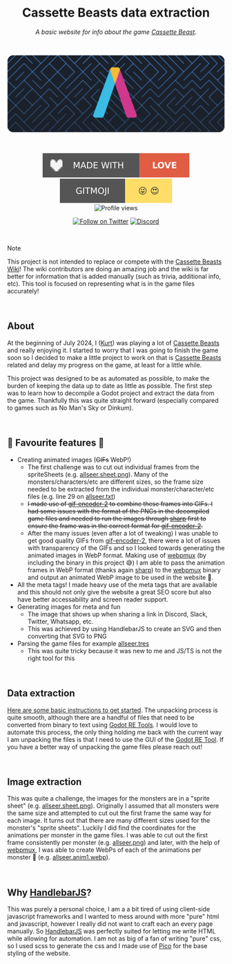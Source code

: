 <div align="center">
  
  # Cassette Beasts data extraction
  _A basic website for info about the game [Cassette Beast][cassetteBeastWebsite]._
  
  <br />  
  
  ![header](https://github.com/AssistantApps/.github/blob/main/img/animatedBanner.svg?raw=true) 
  
  <br />
  
  ![madeWithLove](https://github.com/AssistantApps/.github/blob/main/badges/made-with-love.svg)
  ![gitmoji](https://github.com/AssistantApps/.github/blob/main/badges/gitmoji.svg?raw=true)<br />
  ![Profile views](https://komarev.com/ghpvc/?username=AssistantApps&color=green&style=for-the-badge)

[![Follow on Twitter](https://img.shields.io/twitter/follow/AssistantApps?color=%231d9bf0&style=for-the-badge)][assistantAppsTwitter]
[![Discord](https://img.shields.io/discord/625007826913198080?style=for-the-badge)][discord]

  <br /> 
</div>

> [!NOTE]  
> This project is not intended to replace or compete with the [Cassette Beasts Wiki][cassetteBeastWiki]! The wiki contributors are doing an amazing job and the wiki is far better for information that is added manually (such as trivia, additional info, etc). This tool is focused on representing what is in the game files accurately!

<br />

## About

At the beginning of July 2024, I ([Kurt][khaozTopsyGithub]) was playing a lot of [Cassette Beasts][cassetteBeastWebsite] and really enjoying it. I started to worry that I was going to finish the game soon so I decided to make a little project to work on that is [Cassette Beasts][cassetteBeastWebsite] related and delay my progress on the game, at least for a little while.

This project was designed to be as automated as possible, to make the burden of keeping the data up to date as little as possible. The first step was to learn how to decompile a Godot project and extract the data from the game. Thankfully this was quite straight forward (especially compared to games such as No Man's Sky or Dinkum).

<br />

## 💖 Favourite features 💖

- Creating animated images (~~GIFs~~ WebP!)
  - The first challenge was to cut out individual frames from the spriteSheets (e.g. [allseer.sheet.png](public\assets\img\generated\sprites\monsters\allseer.sheet.png)). Many of the monsters/characters/etc are different sizes, so the frame size needed to be extracted from the individual monster/character/etc files (e.g. line 29 on [allseer.txt](misc\allseer.txt))
  - ~~I made use of [gif-encoder-2][nmpjsGifEncoder2] to combine these frames into GIFs. I had some issues with the format of the PNGs in the decompiled game files and needed to run the images through [sharp][npmjsSharp] first to ensure the frame was in the correct format for [gif-encoder-2][nmpjsGifEncoder2].~~
  - After the many issues (even after a lot of tweaking) I was unable to get good quality GIFs from [gif-encoder-2][nmpjsGifEncoder2], there were a lot of issues with transparency of the GIFs and so I looked towards generating the animated images in WebP format. Making use of [webpmux][webpmux] (by including the binary in this project 😅) I am able to pass the animation frames in WebP format (thanks again [sharp][npmjsSharp]) to the [webpmux][webpmux] binary and output an animated WebP image to be used in the website 🥳.
- All the meta tags! I made heavy use of the meta tags that are available and this should not only give the website a great SEO score but also have better accessability and screen reader support.
- Generating images for meta and fun
  - The image that shows up when sharing a link in Discord, Slack, Twitter, Whatsapp, etc.
  - This was achieved by using HandlebarJS to create an SVG and then converting that SVG to PNG
- Parsing the game files for example [allseer.tres](misc\allseer.tres)
  - This was quite tricky because it was new to me and JS/TS is not the right tool for this

<br />

## Data extraction

[Here are some basic instructions to get started](misc\extractGameFile.md). The unpacking process is quite smooth, although there are a handful of files that need to be converted from binary to text using [Godot RE Tools](https://github.com/bruvzg/gdsdecomp/releases). I would love to automate this process, the only thing holding me back with the current way I am unpacking the files is that I need to use the GUI of the [Godot RE Tool](https://github.com/bruvzg/gdsdecomp/releases). If you have a better way of unpacking the game files please reach out!

<br />

## Image extraction

This was quite a challenge, the images for the monsters are in a "sprite sheet" (e.g. [allseer.sheet.png](./public/assets/img/generated/sprites/monsters/allseer.sheet.png)). Originally I assumed that all monsters were the same size and attempted to cut out the first frame the same way for each image. It turns out that there are many different sizes used for the monster's "sprite sheets". Luckily I did find the coordinates for the animations per monster in the game files. I was able to cut out the first frame consistently per monster (e.g. [allseer.png](./public/assets/img/generated/sprites/monsters/allseer.png)) and later, with the help of [webpmux][webpmux], I was able to create WebPs of each of the animations per monster 🎉 (e.g. [allseer.anim1.webp](./public/assets/img/generated/sprites/monsters/allseer.anim1.webp)).

<br />

## Why [HandlebarJS][handlebarJS]?

This was purely a personal choice, I am a a bit tired of using client-side javascript frameworks and I wanted to mess around with more "pure" html and javascript, however I really did not want to craft each an every page manually. So [HandlebarJS][handlebarJS] was perfectly suited for letting me write HTML while allowing for automation. I am not as big of a fan of writing "pure" css, so I used scss to generate the css and I made use of [Pico][picoCssWebsite] for the base styling of the website.

<br />
<br />

[cassetteBeastWebsite]: https://www.cassettebeasts.com?ref=AssistantAppsCBGithub
[cassetteBeastWiki]: https://wiki.cassettebeasts.com?ref=AssistantAppsCBGithub
[handlebarJS]: https://handlebarsjs.com?ref=AssistantAppsCBGithub
[webpmux]: https://developers.google.com/speed/webp/docs/webpmux?ref=AssistantAppsCBGithub
[nmpjsGifEncoder2]: https://www.npmjs.com/package/gif-encoder?ref=AssistantAppsCBGithub
[npmjsSharp]: https://www.npmjs.com/package/sharp?ref=AssistantAppsCBGithub
[picoCssWebsite]: https://picocss.com?ref=AssistantAppsCBGithub
[khaozTopsyGithub]: https://github.com/Khaoz-Topsy?ref=AssistantAppsCBGithub
[assistantAppsTwitter]: https://twitter.com/AssistantApps?ref=AssistantAppsCBGithub
[discord]: https://assistantapps.com/discord?ref=AssistantAppsCBGithub
